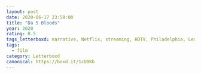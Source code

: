 ```yaml
---
layout: post 
date: 2020-06-17 23:59:00
title: "Da 5 Bloods"
year: 2020
rating: 0.5
tags_letterboxd: narrative, Netflix, streaming, HDTV, Philadelphia, Leah
tags:
  - film
category: Letterboxd
canonical: https://boxd.it/1cU9Kb
---
```

